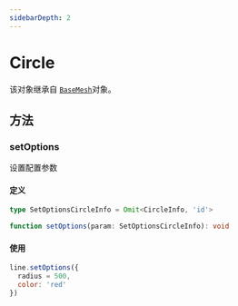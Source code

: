 ```yaml
---
sidebarDepth: 2
---
```

# Circle

该对象继承自 [`BaseMesh`](./BaseMesh)对象。

## 方法

### setOptions
设置配置参数

#### 定义
```ts
type SetOptionsCircleInfo = Omit<CircleInfo, 'id'>

function setOptions(param: SetOptionsCircleInfo): void
```

#### 使用
```js
line.setOptions({
  radius = 500,
  color: 'red'
})
```
